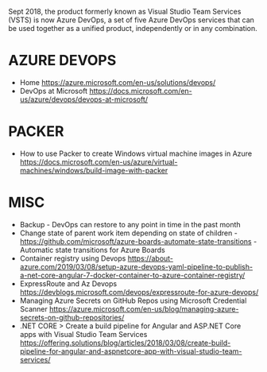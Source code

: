 Sept 2018, the product formerly known as Visual Studio Team Services (VSTS) is now Azure DevOps, a set of five Azure DevOps services that can be used together as a unified product, independently or in any combination. 

# AZURE DEVOPS
* Home <https://azure.microsoft.com/en-us/solutions/devops/>
* DevOps at Microsoft <https://docs.microsoft.com/en-us/azure/devops/devops-at-microsoft/>

# PACKER
* How to use Packer to create Windows virtual machine images in Azure <https://docs.microsoft.com/en-us/azure/virtual-machines/windows/build-image-with-packer>

# MISC

* Backup - DevOps can restore to any point in time in the past month
* Change state of parent work item depending on state of children - https://github.com/microsoft/azure-boards-automate-state-transitions - Automatic state transitions for Azure Boards
* Container registry using Devops <https://about-azure.com/2019/03/08/setup-azure-devops-yaml-pipeline-to-publish-a-net-core-angular-7-docker-container-to-azure-container-registry/>
* ExpressRoute and Az Devops <https://devblogs.microsoft.com/devops/expressroute-for-azure-devops/>
* Managing Azure Secrets on GitHub Repos using Microsoft Credential Scanner <https://azure.microsoft.com/en-us/blog/managing-azure-secrets-on-github-repositories/>
* .NET CORE > Create a build pipeline for Angular and ASP.NET Core apps with Visual Studio Team Services <https://offering.solutions/blog/articles/2018/03/08/create-build-pipeline-for-angular-and-aspnetcore-app-with-visual-studio-team-services/>
